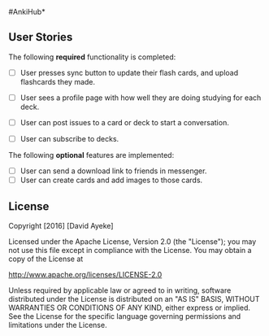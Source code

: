 #AnkiHub*

## User Stories

The following **required** functionality is completed:

- [ ] User presses sync button to update their flash cards, and upload flashcards they made.
- [ ] User sees a profile page with how well they are doing studying for each deck.
- [ ] User can post issues to a card or deck to start a conversation. 
- [ ] User can subscribe to decks.


The following **optional** features are implemented:

- [ ] User can send a download link to friends in messenger.
- [ ] User can create cards and add images to those cards. 

## License

Copyright [2016] [David Ayeke]

Licensed under the Apache License, Version 2.0 (the "License");
you may not use this file except in compliance with the License.
You may obtain a copy of the License at

http://www.apache.org/licenses/LICENSE-2.0

Unless required by applicable law or agreed to in writing, software
distributed under the License is distributed on an "AS IS" BASIS,
WITHOUT WARRANTIES OR CONDITIONS OF ANY KIND, either express or implied.
See the License for the specific language governing permissions and
limitations under the License.